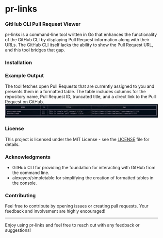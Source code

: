 # pr-links
### GitHub CLI Pull Request Viewer

pr-links is a command-line tool written in Go that enhances the functionality of the GitHub CLI by displaying Pull Request information along with their URLs. The GitHub CLI itself lacks the ability to show the Pull Request URL, and this tool bridges that gap.

### Installation


### Example Output

The tool fetches open Pull Requests that are currently assigned to you and presents them in a formatted table. The table includes columns for the repository name, Pull Request ID, truncated title, and a direct link to the Pull Request on GitHub.
![example-output](assets/example-output.png)

### License
This project is licensed under the MIT License - see the [LICENSE](LICENSE.md) file for details.


### Acknowledgments

- GitHub CLI for providing the foundation for interacting with GitHub from the command line.
- alexeyco/simpletable for simplifying the creation of formatted tables in the console.

### Contributing

Feel free to contribute by opening issues or creating pull requests. Your feedback and involvement are highly encouraged!

---
Enjoy using pr-links and feel free to reach out with any feedback or suggestions!